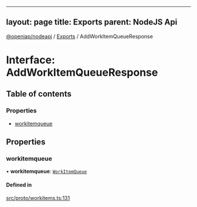 
---
layout: page
title: Exports
parent: NodeJS Api
---
[@openiap/nodeapi](../README.md) / [Exports](../modules.md) / AddWorkItemQueueResponse

# Interface: AddWorkItemQueueResponse

## Table of contents

### Properties

- [workitemqueue](AddWorkItemQueueResponse.md#workitemqueue)

## Properties

### workitemqueue

• **workitemqueue**: [`WorkItemQueue`](../modules.md#workitemqueue)

#### Defined in

[src/proto/workitems.ts:131](https://github.com/openiap/nodeapi/blob/a6b5438/src/proto/workitems.ts#L131)
